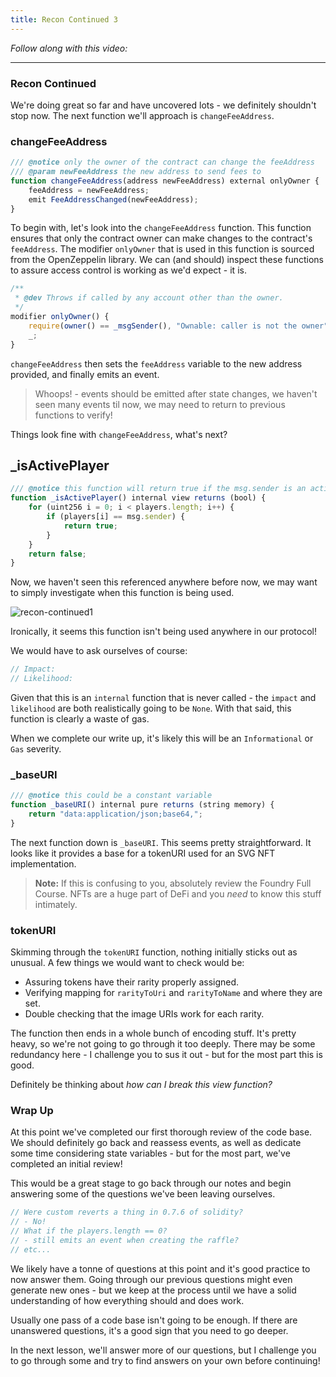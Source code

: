```yaml
---
title: Recon Continued 3
---
```


_Follow along with this video:_

---

### Recon Continued

We're doing great so far and have uncovered lots - we definitely shouldn't stop now. The next function we'll approach is `changeFeeAddress`.

### changeFeeAddress

```js
/// @notice only the owner of the contract can change the feeAddress
/// @param newFeeAddress the new address to send fees to
function changeFeeAddress(address newFeeAddress) external onlyOwner {
    feeAddress = newFeeAddress;
    emit FeeAddressChanged(newFeeAddress);
}
```

To begin with, let's look into the `changeFeeAddress` function. This function ensures that only the contract owner can make changes to the contract's `feeAddress`. The modifier `onlyOwner` that is used in this function is sourced from the OpenZeppelin library. We can (and should) inspect these functions to assure access control is working as we'd expect - it is.

```javascript
/**
 * @dev Throws if called by any account other than the owner.
 */
modifier onlyOwner() {
    require(owner() == _msgSender(), "Ownable: caller is not the owner");
    _;
}
```

`changeFeeAddress` then sets the `feeAddress` variable to the new address provided, and finally emits an event.

> Whoops! - events should be emitted after state changes, we haven't seen many events til now, we may need to return to previous functions to verify!

Things look fine with `changeFeeAddress`, what's next?

## \_isActivePlayer

```javascript
/// @notice this function will return true if the msg.sender is an active player
function _isActivePlayer() internal view returns (bool) {
    for (uint256 i = 0; i < players.length; i++) {
        if (players[i] == msg.sender) {
            return true;
        }
    }
    return false;
}
```

Now, we haven't seen this referenced anywhere before now, we may want to simply investigate when this function is being used.

![recon-continued1](/security-section-4/36-recon-continued-3/recon-continued1.png)

Ironically, it seems this function isn't being used anywhere in our protocol!

We would have to ask ourselves of course:

```js
// Impact:
// Likelihood:
```

Given that this is an `internal` function that is never called - the `impact` and `likelihood` are both realistically going to be `None`. With that said, this function is clearly a waste of gas.

When we complete our write up, it's likely this will be an `Informational` or `Gas` severity.

### \_baseURI

```js
/// @notice this could be a constant variable
function _baseURI() internal pure returns (string memory) {
    return "data:application/json;base64,";
}
```

The next function down is `_baseURI`. This seems pretty straightforward. It looks like it provides a base for a tokenURI used for an SVG NFT implementation.

> **Note:** If this is confusing to you, absolutely review the Foundry Full Course. NFTs are a huge part of DeFi and you _need_ to know this stuff intimately.

### tokenURI

Skimming through the `tokenURI` function, nothing initially sticks out as unusual. A few things we would want to check would be:

- Assuring tokens have their rarity properly assigned.
- Verifying mapping for `rarityToUri` and `rarityToName` and where they are set.
- Double checking that the image URIs work for each rarity.

The function then ends in a whole bunch of encoding stuff. It's pretty heavy, so we're not going to go through it too deeply. There may be some redundancy here - I challenge you to sus it out - but for the most part this is good.

Definitely be thinking about _how can I break this view function?_

### Wrap Up

At this point we've completed our first thorough review of the code base. We should definitely go back and reassess events, as well as dedicate some time considering state variables - but for the most part, we've completed an initial review!

This would be a great stage to go back through our notes and begin answering some of the questions we've been leaving ourselves.

```js
// Were custom reverts a thing in 0.7.6 of solidity?
// - No!
// What if the players.length == 0?
// - still emits an event when creating the raffle?
// etc...
```

We likely have a tonne of questions at this point and it's good practice to now answer them. Going through our previous questions might even generate new ones - but we keep at the process until we have a solid understanding of how everything should and does work.

Usually one pass of a code base isn't going to be enough. If there are unanswered questions, it's a good sign that you need to go deeper.

In the next lesson, we'll answer more of our questions, but I challenge you to go through some and try to find answers on your own before continuing!
